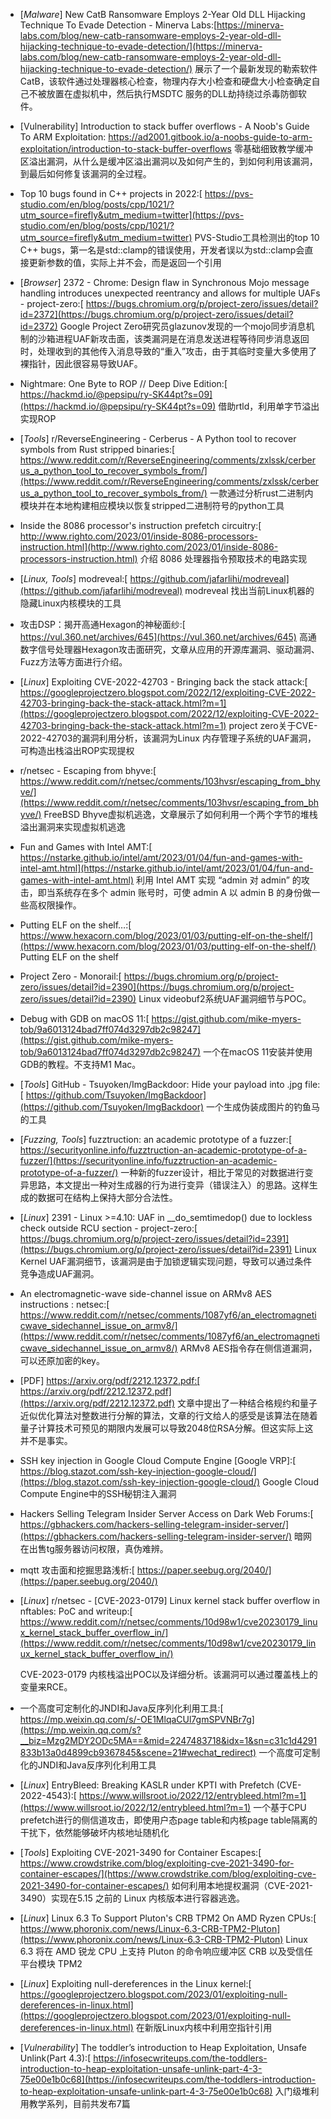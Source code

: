 *   [*Malware*] New CatB Ransomware Employs 2-Year Old DLL Hijacking Technique To Evade Detection - Minerva Labs:[https://minerva-labs.com/blog/new-catb-ransomware-employs-2-year-old-dll-hijacking-technique-to-evade-detection/](https://minerva-labs.com/blog/new-catb-ransomware-employs-2-year-old-dll-hijacking-technique-to-evade-detection/) 展示了一个最新发现的勒索软件CatB，该软件通过处理器核心检查，物理内存大小检查和硬盘大小检查确定自己不被放置在虚拟机中，然后执行MSDTC 服务的DLL劫持绕过杀毒防御软件。

*   [Vulnerability] Introduction to stack buffer overflows - A Noob's Guide To ARM Exploitation:
    https://ad2001.gitbook.io/a-noobs-guide-to-arm-exploitation/introduction-to-stack-buffer-overflows 零基础细致教学缓冲区溢出漏洞，从什么是缓冲区溢出漏洞以及如何产生的，到如何利用该漏洞，到最后如何修复该漏洞的全过程。 

*   Top 10 bugs found in C++ projects in 2022:[
    https://pvs-studio.com/en/blog/posts/cpp/1021/?utm_source=firefly&utm_medium=twitter](https://pvs-studio.com/en/blog/posts/cpp/1021/?utm_source=firefly&utm_medium=twitter) PVS-Studio工具检测出的top 10 C++ bugs，第一名是std::clamp的错误使用，开发者误以为std::clamp会直接更新参数的值，实际上并不会，而是返回一个引用 

*   [*Browser*] 2372 - Chrome: Design flaw in Synchronous Mojo message handling introduces unexpected reentrancy and allows for multiple UAFs - project-zero:[
    https://bugs.chromium.org/p/project-zero/issues/detail?id=2372](https://bugs.chromium.org/p/project-zero/issues/detail?id=2372) Google Project Zero研究员glazunov发现的一个mojo同步消息机制的沙箱进程UAF新攻击面，该类漏洞是在消息发送进程等待同步消息返回时，处理收到的其他传入消息导致的“重入”攻击，由于其临时变量大多使用了裸指针，因此很容易导致UAF。

*   Nightmare: One Byte to ROP // Deep Dive Edition:[
    https://hackmd.io/@pepsipu/ry-SK44pt?s=09](https://hackmd.io/@pepsipu/ry-SK44pt?s=09) 借助rtld，利用单字节溢出实现ROP

*   [*Tools*] r/ReverseEngineering - Cerberus - A Python tool to recover symbols from Rust stripped binaries:[
    https://www.reddit.com/r/ReverseEngineering/comments/zxlssk/cerberus_a_python_tool_to_recover_symbols_from/](https://www.reddit.com/r/ReverseEngineering/comments/zxlssk/cerberus_a_python_tool_to_recover_symbols_from/) 一款通过分析rust二进制内模块并在本地构建相应模块以恢复stripped二进制符号的python工具

*   Inside the 8086 processor's instruction prefetch circuitry:[
    http://www.righto.com/2023/01/inside-8086-processors-instruction.html](http://www.righto.com/2023/01/inside-8086-processors-instruction.html) 介绍 8086 处理器指令预取技术的电路实现

*   [*Linux, Tools*] modreveal:[
    https://github.com/jafarlihi/modreveal](https://github.com/jafarlihi/modreveal) modreveal 找出当前Linux机器的隐藏Linux内核模块的工具

*   攻击DSP：揭开高通Hexagon的神秘面纱:[
    https://vul.360.net/archives/645](https://vul.360.net/archives/645) 高通数字信号处理器Hexagon攻击面研究，文章从应用的开源库漏洞、驱动漏洞、Fuzz方法等方面进行介绍。

*   [*Linux*] Exploiting CVE-2022-42703 - Bringing back the stack attack:[
    https://googleprojectzero.blogspot.com/2022/12/exploiting-CVE-2022-42703-bringing-back-the-stack-attack.html?m=1](https://googleprojectzero.blogspot.com/2022/12/exploiting-CVE-2022-42703-bringing-back-the-stack-attack.html?m=1)  project zero关于CVE-2022-42703的漏洞利用分析，该漏洞为Linux 内存管理子系统的UAF漏洞，可构造出栈溢出ROP实现提权

*   r/netsec - Escaping from bhyve:[
    https://www.reddit.com/r/netsec/comments/103hvsr/escaping_from_bhyve/](https://www.reddit.com/r/netsec/comments/103hvsr/escaping_from_bhyve/) FreeBSD Bhyve虚拟机逃逸，文章展示了如何利用一个两个字节的堆栈溢出漏洞来实现虚拟机逃逸

*   Fun and Games with Intel AMT:[
    https://nstarke.github.io/intel/amt/2023/01/04/fun-and-games-with-intel-amt.html](https://nstarke.github.io/intel/amt/2023/01/04/fun-and-games-with-intel-amt.html) 利用 Intel AMT 实现 “admin 对 admin” 的攻击，即当系统存在多个 admin 账号时，可使 admin A 以 admin B 的身份做一些高权限操作。 

*   Putting ELF on the shelf…:[
    https://www.hexacorn.com/blog/2023/01/03/putting-elf-on-the-shelf/](https://www.hexacorn.com/blog/2023/01/03/putting-elf-on-the-shelf/) Putting ELF on the shelf

*   Project Zero - Monorail:[
    https://bugs.chromium.org/p/project-zero/issues/detail?id=2390](https://bugs.chromium.org/p/project-zero/issues/detail?id=2390) Linux videobuf2系统UAF漏洞细节与POC。

*   Debug with GDB on macOS 11:[
    https://gist.github.com/mike-myers-tob/9a6013124bad7ff074d3297db2c98247](https://gist.github.com/mike-myers-tob/9a6013124bad7ff074d3297db2c98247) 一个在macOS 11安装并使用GDB的教程。不支持M1 Mac。

*   [*Tools*] GitHub - Tsuyoken/ImgBackdoor: Hide your payload into .jpg file:[
    https://github.com/Tsuyoken/ImgBackdoor](https://github.com/Tsuyoken/ImgBackdoor) 一个生成伪装成图片的钓鱼马的工具

*   [*Fuzzing, Tools*] fuzztruction: an academic prototype of a fuzzer:[
    https://securityonline.info/fuzztruction-an-academic-prototype-of-a-fuzzer/](https://securityonline.info/fuzztruction-an-academic-prototype-of-a-fuzzer/) 一种新的fuzzer设计，相比于常见的对数据进行变异思路，本文提出一种对生成器的行为进行变异（错误注入）的思路。这样生成的数据可在结构上保持大部分合法性。 

*   [*Linux*] 2391 - Linux >=4.10: UAF in __do_semtimedop() due to lockless check outside RCU section - project-zero:[
    https://bugs.chromium.org/p/project-zero/issues/detail?id=2391](https://bugs.chromium.org/p/project-zero/issues/detail?id=2391) Linux Kernel UAF漏洞细节，该漏洞是由于加锁逻辑实现问题，导致可以通过条件竞争造成UAF漏洞。

*   An electromagnetic-wave side-channel issue on ARMv8 AES instructions : netsec:[
    https://www.reddit.com/r/netsec/comments/1087yf6/an_electromagneticwave_sidechannel_issue_on_armv8/](https://www.reddit.com/r/netsec/comments/1087yf6/an_electromagneticwave_sidechannel_issue_on_armv8/) ARMv8 AES指令存在侧信道漏洞，可以还原加密的key。 

*   [PDF] https://arxiv.org/pdf/2212.12372.pdf:[
    https://arxiv.org/pdf/2212.12372.pdf](https://arxiv.org/pdf/2212.12372.pdf) 文章中提出了一种结合格规约和量子近似优化算法对整数进行分解的算法，文章的行文给人的感受是该算法在随着量子计算技术可预见的期限内发展可以导致2048位RSA分解。但这实际上这并不是事实。

*   SSH key injection in Google Cloud Compute Engine [Google VRP]:[
    https://blog.stazot.com/ssh-key-injection-google-cloud/](https://blog.stazot.com/ssh-key-injection-google-cloud/) Google Cloud Compute Engine中的SSH秘钥注入漏洞

*   Hackers Selling Telegram Insider Server Access on Dark Web Forums:[
    https://gbhackers.com/hackers-selling-telegram-insider-server/](https://gbhackers.com/hackers-selling-telegram-insider-server/) 暗网在出售tg服务器访问权限，真伪难辨。

*   mqtt 攻击面和挖掘思路浅析:[
    https://paper.seebug.org/2040/](https://paper.seebug.org/2040/)

*   [*Linux*] r/netsec - [CVE-2023-0179] Linux kernel stack buffer overflow in nftables: PoC and writeup:[
    https://www.reddit.com/r/netsec/comments/10d98w1/cve20230179_linux_kernel_stack_buffer_overflow_in/](https://www.reddit.com/r/netsec/comments/10d98w1/cve20230179_linux_kernel_stack_buffer_overflow_in/)

    CVE-2023-0179 内核栈溢出POC以及详细分析。该漏洞可以通过覆盖栈上的变量来RCE。

*   一个高度可定制化的JNDI和Java反序列化利用工具:[
    https://mp.weixin.qq.com/s/-OE1MlqaCUl7gmSPVNBr7g](https://mp.weixin.qq.com/s?__biz=Mzg2MDY2ODc5MA==&mid=2247483718&idx=1&sn=c31c1d4291833b13a0d4899cb9367845&scene=21#wechat_redirect) 一个高度可定制化的JNDI和Java反序列化利用工具 

*   [*Linux*] EntryBleed: Breaking KASLR under KPTI with Prefetch (CVE-2022-4543):[
    https://www.willsroot.io/2022/12/entrybleed.html?m=1](https://www.willsroot.io/2022/12/entrybleed.html?m=1)  一个基于CPU prefetch进行的侧信道攻击，即使用户态page table和内核page table隔离的干扰下，依然能够破坏内核地址随机化 

*   [*Tools*] Exploiting CVE-2021-3490 for Container Escapes:[
    https://www.crowdstrike.com/blog/exploiting-cve-2021-3490-for-container-escapes/](https://www.crowdstrike.com/blog/exploiting-cve-2021-3490-for-container-escapes/) 如何利用本地提权漏洞（CVE-2021-3490）实现在5.15 之前的 Linux 内核版本进行容器逃逸。 

*   [*Linux*] Linux 6.3 To Support Pluton's CRB TPM2 On AMD Ryzen CPUs:[
    https://www.phoronix.com/news/Linux-6.3-CRB-TPM2-Pluton](https://www.phoronix.com/news/Linux-6.3-CRB-TPM2-Pluton) Linux 6.3 将在 AMD 锐龙 CPU 上支持 Pluton 的命令响应缓冲区 CRB 以及受信任平台模块 TPM2

*   [*Linux*] Exploiting null-dereferences in the Linux kernel:[
    https://googleprojectzero.blogspot.com/2023/01/exploiting-null-dereferences-in-linux.html](https://googleprojectzero.blogspot.com/2023/01/exploiting-null-dereferences-in-linux.html) 在新版Linux内核中利用空指针引用

*   [*Vulnerability*] The toddler’s introduction to Heap Exploitation, Unsafe Unlink(Part 4.3):[
    https://infosecwriteups.com/the-toddlers-introduction-to-heap-exploitation-unsafe-unlink-part-4-3-75e00e1b0c68](https://infosecwriteups.com/the-toddlers-introduction-to-heap-exploitation-unsafe-unlink-part-4-3-75e00e1b0c68) 入门级堆利用教学系列，目前共发布7篇 
